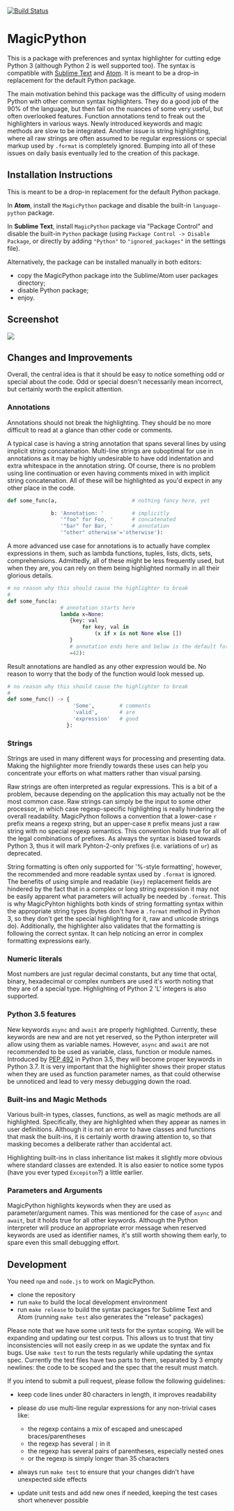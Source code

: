 [![Build Status](https://travis-ci.org/MagicStack/MagicPython.svg?branch=master)](https://travis-ci.org/MagicStack/MagicPython)

# MagicPython

This is a package with preferences and syntax highlighter for cutting edge
Python 3 (although Python 2 is well supported too). The syntax is compatible
with [Sublime Text](http://www.sublimetext.com) and [Atom](http://atom.io).
It is meant to be a drop-in replacement for the default Python package.

The main motivation behind this package was the difficulty of using modern
Python with other common syntax highlighters. They do a good job of the 90% of
the language, but then fail on the nuances of some very useful, but often
overlooked features. Function annotations tend to freak out the highlighters in
various ways. Newly introduced keywords and magic methods are slow to be
integrated. Another issue is string highlighting, where all raw strings are
often assumed to be regular expressions or special markup used by `.format` is
completely ignored. Bumping into all of these issues on daily basis eventually
led to the creation of this package.


## Installation Instructions

This is meant to be a drop-in replacement for the default Python package.

In **Atom**, install the `MagicPython` package and disable the built-in
`language-python` package.

In **Sublime Text**, install `MagicPython` package via "Package Control" and
disable the built-in `Python` package (using
`Package Control -> Disable Package`, or directly by adding `"Python"` to
`"ignored_packages"` in the settings file).

Alternatively, the package can be installed manually in both editors:

- copy the MagicPython package into the Sublime/Atom user packages directory;
- disable Python package;
- enjoy.


## Screenshot

![](https://magicstack.github.io/MagicPython/example.png)


## Changes and Improvements

Overall, the central idea is that it should be easy to notice something odd or
special about the code. Odd or special doesn't necessarily mean incorrect, but
certainly worth the explicit attention.


### Annotations

Annotations should not break the highlighting. They should be no more difficult
to read at a glance than other code or comments.

A typical case is having a string annotation that spans several lines by using
implicit string concatenation. Multi-line strings are suboptimal for use in
annotations as it may be highly undesirable to have odd indentation and extra
whitespace in the annotation string. Of course, there is no problem using line
continuation or even having comments mixed in with implicit string
concatenation. All of these will be highlighted as you'd expect in any other
place in the code.

```python
def some_func(a,                        # nothing fancy here, yet

              b: 'Annotation: '         # implicitly
                 '"foo" for Foo, '      # concatenated
                 '"bar" for Bar, '      # annotation
                 '"other" otherwise'='otherwise'):
```

A more advanced use case for annotations is to actually have complex expressions
in them, such as lambda functions, tuples, lists, dicts, sets, comprehensions.
Admittedly, all of these might be less frequently used, but when they are, you
can rely on them being highlighted normally in all their glorious details.

```python
# no reason why this should cause the highlighter to break
#
def some_func(a:
                 # annotation starts here
                 lambda x=None:
                    {key: val
                        for key, val in
                            (x if x is not None else [])
                    }
                    # annotation ends here and below is the default for 'a'
                    =42):
```

Result annotations are handled as any other expression would be. No reason to
worry that the body of the function would look messed up.

```python
# no reason why this should cause the highlighter to break
#
def some_func() -> {
                     'Some',        # comments
                     'valid',       # are
                     'expression'   # good
                   }:
```


### Strings

Strings are used in many different ways for processing and presenting data.
Making the highlighter more friendly towards these uses can help you concentrate
your efforts on what matters rather than visual parsing.

Raw strings are often interpreted as regular expressions. This is a bit of a
problem, because depending on the application this may actually not be the most
common case. Raw strings can simply be the input to some other processor, in
which case regexp-specific highlighting is really hindering the overall
readability. MagicPython follows a convention that a lower-case `r` prefix means
a regexp string, but an upper-case `R` prefix means just a raw string with no
special regexp semantics. This convention holds true for all of the legal
combinations of prefixes. As always the syntax is biased towards Python 3, thus
it will mark Pyhton-2-only prefixes (i.e. variations of `ur`) as deprecated.

String formatting is often only supported for '%-style formatting', however, the
recommended and more readable syntax used by `.format` is ignored. The benefits
of using simple and readable `{key}` replacement fields are hindered by the fact
that in a complex or long string expression it may not be easily apparent what
parameters will actually be needed by `.format`. This is why MagicPyhton
highlights both kinds of string formatting syntax within the appropriate string
types (bytes don't have a `.format` method in Python 3, so they don't get the
special highlighting for it, raw and unicode strings do). Additionally, the
highlighter also validates that the formatting is following the correct syntax.
It can help noticing an error in complex formatting expressions early.


### Numeric literals

Most numbers are just regular decimal constants, but any time that octal,
binary, hexadecimal or complex numbers are used it's worth noting that they are
of a special type. Highlighting of Python 2 'L' integers is also supported.


### Python 3.5 features

New keywords `async` and `await` are properly highlighted. Currently, these
keywords are new and are not yet reserved, so the Python interpreter will allow
using them as variable names. However, `async` and `await` are not recommended
to be used as variable, class, function or module names. Introduced by
[PEP 492](https://www.python.org/dev/peps/pep-0492/) in Python 3.5, they will
become proper keywords in Python 3.7. It is very important that the highlighter
shows their proper status when they are used as function parameter names, as
that could otherwise be unnoticed and lead to very messy debugging down the
road.


### Built-ins and Magic Methods

Various built-in types, classes, functions, as well as magic methods are all
highlighted. Specifically, they are highlighted when they appear as names in
user definitions. Although it is not an error to have classes and functions that
mask the built-ins, it is certainly worth drawing attention to, so that masking
becomes a deliberate rather than accidental act.

Highlighting built-ins in class inheritance list makes it slightly more obvious
where standard classes are extended. It is also easier to notice some typos
(have you ever typed `Excepiton`?) a little earlier.


### Parameters and Arguments

MagicPython highlights keywords when they are used as parameter/argument names.
This was mentioned for the case of `async` and `await`, but it holds true for
all other keywords. Although the Python interpreter will produce an appropriate
error message when reserved keywords are used as identifier names, it's still
worth showing them early, to spare even this small debugging effort.

## Development

You need `npm` and `node.js` to work on MagicPython.

- clone the repository
- run `make` to build the local development environment
- run `make release` to build the syntax packages for Sublime Text and Atom
  (running `make test` also generates the "release" packages)

Please note that we have some unit tests for the syntax scoping. We will be
expanding and updating our test corpus. This allows us to trust that tiny
inconsistencies will not easily creep in as we update the syntax and fix bugs.
Use `make test` to run the tests regularly while updating the syntax spec.
Currently the test files have two parts to them, separated by 3 empty newlines:
the code to be scoped and the spec that the result must match.

If you intend to submit a pull request, please follow the following guidelines:

- keep code lines under 80 characters in length, it improves readability
- please _do_ use multi-line regular expressions for any non-trivial cases like:

    + the regexp contains a mix of escaped and unescaped braces/parentheses
    + the regexp has several `|` in it
    + the regexp has several pairs of parentheses, especially nested ones
    + or the regexp is simply longer than 35 characters

- always run `make test` to ensure that your changes didn't have unexpected side
  effects
- update unit tests and add new ones if needed, keeping the test cases short
  whenever possible
